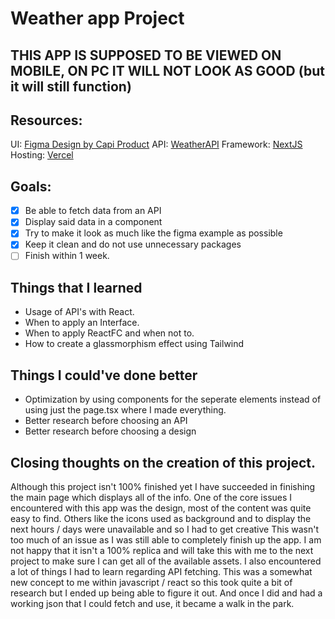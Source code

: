 # Weather app Project
## THIS APP IS SUPPOSED TO BE VIEWED ON MOBILE, ON PC IT WILL NOT LOOK AS GOOD (but it will still function)

## Resources:
UI: [Figma Design by Capi Product](https://www.figma.com/community/file/1301388667663240529/weather-app-glassmorphism-design-style)
API: [WeatherAPI](https://www.weatherapi.com)
Framework: [NextJS](https://nextjs.org)
Hosting: [Vercel](https://vercel.com/)

## Goals:
- [x] Be able to fetch data from an API 
- [x] Display said data in a component
- [x] Try to make it look as much like the figma example as possible
- [x] Keep it clean and do not use unnecessary packages
- [ ] Finish within 1 week.

## Things that I learned
- Usage of API's with React.
- When to apply an Interface.
- When to apply ReactFC and when not to.
- How to create a glassmorphism effect using Tailwind

## Things I could've done better
- Optimization by using components for the seperate elements instead of using just the page.tsx where I made everything.
- Better research before choosing an API
- Better research before choosing a design

## Closing thoughts on the creation of this project.
Although this project isn't 100% finished yet I have succeeded in finishing the main page which displays all of the info.
One of the core issues I encountered with this app was the design, most of the content was quite easy to find. Others like the icons used as background and to display the next hours / days were unavailable and so I had to get creative
This wasn't too much of an issue as I was still able to completely finish up the app. I am not happy that it isn't a 100% replica and will take this with me to the next project to make sure I can get all of the available assets.
I also encountered a lot of things I had to learn regarding API fetching. This was a somewhat new concept to me within javascript / react so this took quite a bit of research but I ended up being able to figure it out. And once I did and had a working json that I could fetch and use, it became a walk in the park. 